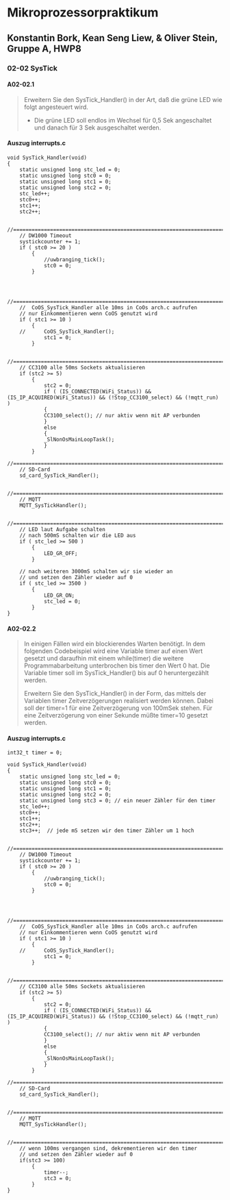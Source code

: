 # Mikroprozessorpraktikum
## Konstantin Bork, Kean Seng Liew, & Oliver Stein, Gruppe A, HWP8
### 02-02 SysTick
#### A02-02.1

> Erweitern Sie den SysTick_Handler() in der Art, daß die grüne LED wie folgt angesteuert wird.
> - Die grüne LED soll endlos im Wechsel für 0,5 Sek angeschaltet und danach für 3 Sek ausgeschaltet werden. 

#### Auszug interrupts.c

    void SysTick_Handler(void)
    {
    	static unsigned long stc_led = 0;
    	static unsigned long stc0 = 0;
    	static unsigned long stc1 = 0;
    	static unsigned long stc2 = 0;
    	stc_led++;
    	stc0++;
    	stc1++;
    	stc2++;
    
    	//======================================================================
    	// DW1000 Timeout
    	systickcounter += 1;
    	if ( stc0 >= 20 )
    		{
    			//uwbranging_tick();
    			stc0 = 0;
    		}
    
    
    
    	//======================================================================
    	//	CoOS_SysTick_Handler alle 10ms in CoOs arch.c aufrufen
    	// nur Einkommentieren wenn CoOS genutzt wird
    	if ( stc1 >= 10 )
    		{
    	//		CoOS_SysTick_Handler();
    			stc1 = 0;
    		}
    
    	//======================================================================
    	// CC3100 alle 50ms Sockets aktualisieren
    	if (stc2 >= 5)
    		{
    			stc2 = 0;
    			if ( (IS_CONNECTED(WiFi_Status)) && (IS_IP_ACQUIRED(WiFi_Status)) && (!Stop_CC3100_select) && (!mqtt_run) )
    			{
    			CC3100_select(); // nur aktiv wenn mit AP verbunden
    			}
    			else
    			{
    			_SlNonOsMainLoopTask();
    			}
    		}
    	//======================================================================
    	// SD-Card
    	sd_card_SysTick_Handler();
    
    	//======================================================================
    	// MQTT
    	MQTT_SysTickHandler();
    
    	//======================================================================
    	// LED laut Aufgabe schalten
    	// nach 500mS schalten wir die LED aus
    	if ( stc_led >= 500 )
    		{
    			LED_GR_OFF;
    		}
    		
    	// nach weiteren 3000mS schalten wir sie wieder an
    	// und setzen den Zähler wieder auf 0
    	if ( stc_led >= 3500 )
    		{
    			LED_GR_ON;
    			stc_led = 0;
    		}
    }

#### A02-02.2

> In einigen Fällen wird ein blockierendes Warten benötigt. In dem folgenden Codebeispiel wird eine Variable timer auf einen Wert gesetzt und daraufhin mit einem while(timer) die weitere Programmabarbeitung unterbrochen bis timer den Wert 0 hat. Die Variable timer soll im SysTick_Handler() bis auf 0 heruntergezählt werden.
>
> Erweitern Sie den SysTick_Handler() in der Form, das mittels der Variablen timer Zeitverzögerungen realisiert werden können. Dabei soll der timer=1 für eine Zeitverzögerung von 100mSek stehen. Für eine Zeitverzögerung von einer Sekunde müßte timer=10 gesetzt werden.

#### Auszug interrupts.c

    int32_t timer = 0;
    
    void SysTick_Handler(void)
    {
    	static unsigned long stc_led = 0;
    	static unsigned long stc0 = 0;
    	static unsigned long stc1 = 0;
    	static unsigned long stc2 = 0;
    	static unsigned long stc3 = 0; // ein neuer Zähler für den timer
    	stc_led++;
    	stc0++;
    	stc1++;
    	stc2++;
    	stc3++;  // jede mS setzen wir den timer Zähler um 1 hoch
    
    	//======================================================================
    	// DW1000 Timeout
    	systickcounter += 1;
    	if ( stc0 >= 20 )
    		{
    			//uwbranging_tick();
    			stc0 = 0;
    		}
    
    
    
    	//======================================================================
    	//	CoOS_SysTick_Handler alle 10ms in CoOs arch.c aufrufen
    	// nur Einkommentieren wenn CoOS genutzt wird
    	if ( stc1 >= 10 )
    		{
    	//		CoOS_SysTick_Handler();
    			stc1 = 0;
    		}
    
    	//======================================================================
    	// CC3100 alle 50ms Sockets aktualisieren
    	if (stc2 >= 5)
    		{
    			stc2 = 0;
    			if ( (IS_CONNECTED(WiFi_Status)) && (IS_IP_ACQUIRED(WiFi_Status)) && (!Stop_CC3100_select) && (!mqtt_run) )
    			{
    			CC3100_select(); // nur aktiv wenn mit AP verbunden
    			}
    			else
    			{
    			_SlNonOsMainLoopTask();
    			}
    		}
    	//======================================================================
    	// SD-Card
    	sd_card_SysTick_Handler();
    
    	//======================================================================
    	// MQTT
    	MQTT_SysTickHandler();
    
    	//======================================================================
    	// wenn 100ms vergangen sind, dekrementieren wir den timer
    	// und setzen den Zähler wieder auf 0
    	if(stc3 >= 100)
    		{
    			timer--;
    			stc3 = 0;
    		}
    }